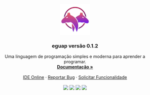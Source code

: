 <br />
<p align="center">
  <img src="logop.png" alt="Logo" widht="100px" height="100px">

  <h3 align="center">eguap versão 0.1.2</h3>

  <p align="center">
    Uma linguagem de programação simples e moderna para aprender a programar.
    <br />
    <a href="https://docs.egua.tech/"><strong>Documentação »</strong></a>
    <br />
    <br />
    <a href="https://egua.tech/eguap/">IDE Online</a>
    ·
    <a href="https://github.com/eguatech/eguap/issues">Reportar Bug</a>
    ·
    <a href="https://github.com/eguatech/eguap/issues">Solicitar Funcionalidade</a>
    <br />
    <br />
    <img src="https://img.shields.io/github/issues/eguatech/eguap" />
    <img src="https://img.shields.io/github/stars/eguatech/eguap" />
    <img src="https://img.shields.io/github/forks/eguatech/eguap" />
    <img src="https://img.shields.io/github/license/eguatech/eguap" />
    <br />
  </p>
</p>
